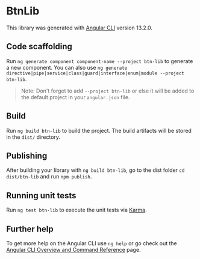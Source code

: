 # BtnLib

This library was generated with [Angular CLI](https://github.com/angular/angular-cli) version 13.2.0.

## Code scaffolding

Run `ng generate component component-name --project btn-lib` to generate a new component. You can also use `ng generate directive|pipe|service|class|guard|interface|enum|module --project btn-lib`.
> Note: Don't forget to add `--project btn-lib` or else it will be added to the default project in your `angular.json` file. 

## Build

Run `ng build btn-lib` to build the project. The build artifacts will be stored in the `dist/` directory.

## Publishing

After building your library with `ng build btn-lib`, go to the dist folder `cd dist/btn-lib` and run `npm publish`.

## Running unit tests

Run `ng test btn-lib` to execute the unit tests via [Karma](https://karma-runner.github.io).

## Further help

To get more help on the Angular CLI use `ng help` or go check out the [Angular CLI Overview and Command Reference](https://angular.io/cli) page.
